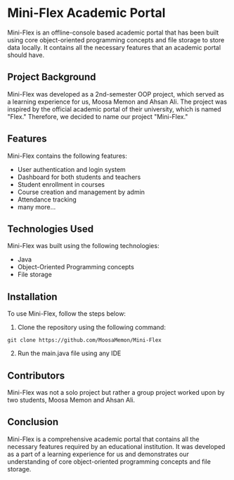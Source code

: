 # Mini-Flex Academic Portal

Mini-Flex is an offline-console based academic portal that has been built using core object-oriented programming concepts and file storage to store data locally. It contains all the necessary features that an academic portal should have. 

## Project Background

Mini-Flex was developed as a 2nd-semester OOP project, which served as a learning experience for us, Moosa Memon and Ahsan Ali. The project was inspired by the official academic portal of their university, which is named "Flex." Therefore, we decided to name our project "Mini-Flex."

## Features

Mini-Flex contains the following features:

- User authentication and login system
- Dashboard for both students and teachers
- Student enrollment in courses
- Course creation and management by admin
- Attendance tracking
- many more...

## Technologies Used

Mini-Flex was built using the following technologies:

- Java
- Object-Oriented Programming concepts
- File storage

## Installation

To use Mini-Flex, follow the steps below:

1. Clone the repository using the following command:

```
git clone https://github.com/MoosaMemon/Mini-Flex
```

2. Run the main.java file using any IDE


## Contributors

Mini-Flex was not a solo project but rather a group project worked upon by two students, Moosa Memon and Ahsan Ali. 

## Conclusion

Mini-Flex is a comprehensive academic portal that contains all the necessary features required by an educational institution. It was developed as a part of a learning experience for us and demonstrates our understanding of core object-oriented programming concepts and file storage.
